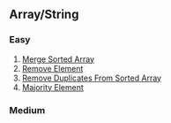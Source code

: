 
## Array/String

### Easy

1. [Merge Sorted Array]()
2. [Remove Element]()
3. [Remove Duplicates From Sorted Array]()
4. [Majority Element]()


### Medium
